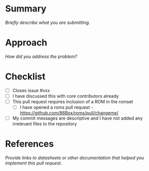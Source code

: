 Summary
=======
_Briefly describe what you are submitting._

Approach
========
_How did you address the problem?_

Checklist
=========
* [ ] Closes issue #xxx
* [ ] I have discussed this with core contributors already
* [ ] This pull request requires inclusion of a ROM in the romset
  * [ ] I have opened a roms pull request - https://github.com/86Box/roms/pull/changeme/
* [ ] My commit messages are descriptive and I have not added any irrelevant files to the repository

References
==========
_Provide links to datasheets or other documentation that helped you implement this pull request._
